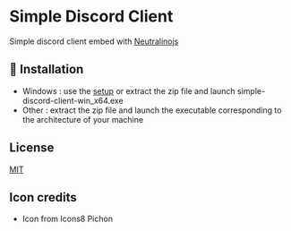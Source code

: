 # Simple Discord Client

Simple discord client embed with [Neutralinojs](https://github.com/neutralinojs/neutralinojs)

## 🚧 Installation
- Windows : use the [setup](https://github.com/aera128/simple-discord-client/releases/download/1.0.0/simple-discord-client-setup.exe) or extract the zip file and launch simple-discord-client-win_x64.exe
- Other : extract the zip file and launch the executable corresponding to the architecture of your machine
## License

[MIT](LICENSE)

## Icon credits

- Icon from Icons8 Pichon
